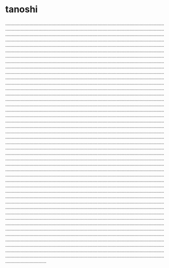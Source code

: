 # tanoshi

................................................................................................................................................................................................................................................................................................................................................................................................................................................................................................................................................................................................................................................................................................................................................................................................................................................................................................................................................................................................................................................................................................................................................................................................................................................................................................................................................................................................................................................................................................................................................................................................................................................................................................................................................................................................................................................................................................................................................................................................................................................................................................................................................................................................................................................................................................................................................................................................................................................................................................................................................................................................................................................................................................................................................................................................................................................................................................................................................................................................................................................................................................................................................................................................................................................................................................................................................................................................................................................................................................................................................................................................................................................................................................................................................................................................................................................................................................................................................................................................................................................................................................................................................................................................................................................................................................................................................................................................................................................................................................................................................................................................................................................................................................................................................................................................................................................................................................................................................................................................................................................................................................................................................................................................................................................................................................................................................................................................................................................................................................................................................................................................................................................................................................................